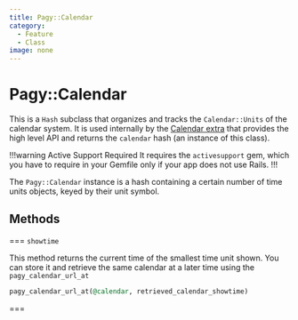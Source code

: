 ```yaml
---
title: Pagy::Calendar
category:
  - Feature
  - Class
image: none
---
```


# Pagy::Calendar

This is a `Hash` subclass that organizes and tracks the `Calendar::Units` of the calendar system. It is used internally by the [Calendar extra](/docs/extras/calendar.md) that provides the high level API and returns the `calendar` hash (an instance of this class).

!!!warning Active Support Required
It requires the `activesupport` gem, which you have to require in your Gemfile only if your app does not use Rails.
!!!
  
The `Pagy::Calendar` instance is a hash containing a certain number of time units objects, keyed by their unit symbol.

## Methods

=== `showtime`

This method returns the current time of the smallest time unit shown. You can store it and retrieve the same calendar at a 
later time using the `pagy_calendar_url_at`

```ruby
pagy_calendar_url_at(@calendar, retrieved_calendar_showtime)
```

===
